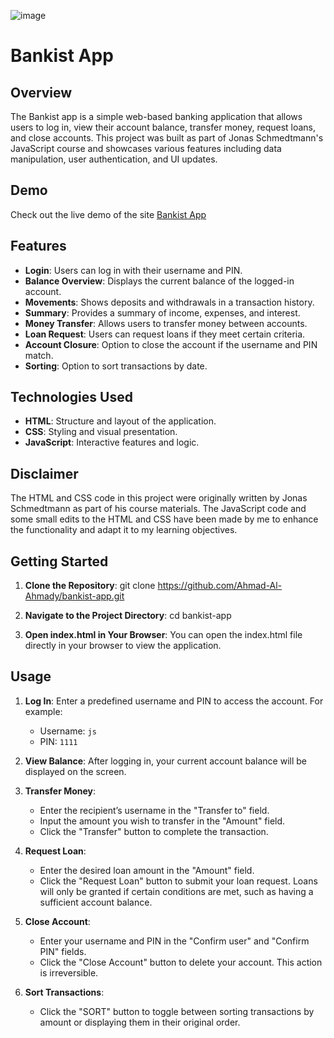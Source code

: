 ![image](https://github.com/user-attachments/assets/a66e7fb1-8788-4986-9a73-3b7d551c0e82)

# Bankist App

## Overview

The Bankist app is a simple web-based banking application that allows users to log in, view their account balance, transfer money, request loans, and close accounts. This project was built as part of Jonas Schmedtmann's JavaScript course and showcases various features including data manipulation, user authentication, and UI updates.

## Demo

Check out the live demo of the site [Bankist App](https://bankist-alahmady.netlify.app/)

## Features

- **Login**: Users can log in with their username and PIN.
- **Balance Overview**: Displays the current balance of the logged-in account.
- **Movements**: Shows deposits and withdrawals in a transaction history.
- **Summary**: Provides a summary of income, expenses, and interest.
- **Money Transfer**: Allows users to transfer money between accounts.
- **Loan Request**: Users can request loans if they meet certain criteria.
- **Account Closure**: Option to close the account if the username and PIN match.
- **Sorting**: Option to sort transactions by date.

## Technologies Used

- **HTML**: Structure and layout of the application.
- **CSS**: Styling and visual presentation.
- **JavaScript**: Interactive features and logic.

## Disclaimer

The HTML and CSS code in this project were originally written by Jonas Schmedtmann as part of his course materials. The JavaScript code and some small edits to the HTML and CSS have been made by me to enhance the functionality and adapt it to my learning objectives.

## Getting Started

1. **Clone the Repository**:
   git clone https://github.com/Ahmad-Al-Ahmady/bankist-app.git

2. **Navigate to the Project Directory**:
   cd bankist-app

3. **Open index.html in Your Browser**:
   You can open the index.html file directly in your browser to view the application.

## Usage

1. **Log In**: Enter a predefined username and PIN to access the account. For example:

   - Username: `js`
   - PIN: `1111`

2. **View Balance**: After logging in, your current account balance will be displayed on the screen.

3. **Transfer Money**:

   - Enter the recipient’s username in the "Transfer to" field.
   - Input the amount you wish to transfer in the "Amount" field.
   - Click the "Transfer" button to complete the transaction.

4. **Request Loan**:

   - Enter the desired loan amount in the "Amount" field.
   - Click the "Request Loan" button to submit your loan request. Loans will only be granted if certain conditions are met, such as having a sufficient account balance.

5. **Close Account**:

   - Enter your username and PIN in the "Confirm user" and "Confirm PIN" fields.
   - Click the "Close Account" button to delete your account. This action is irreversible.

6. **Sort Transactions**:
   - Click the "SORT" button to toggle between sorting transactions by amount or displaying them in their original order.
